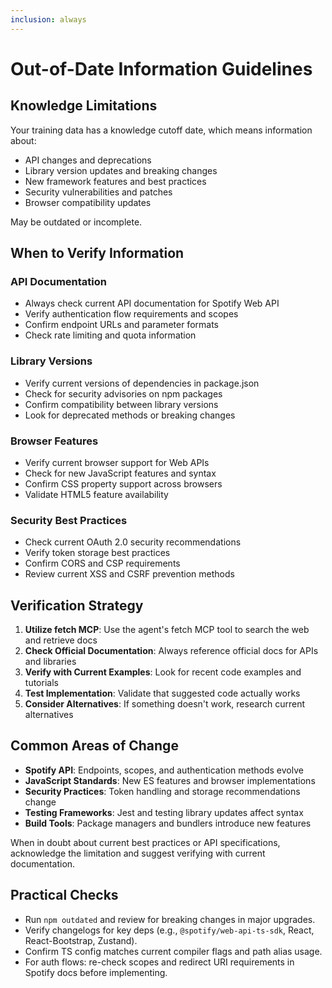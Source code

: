 ```yaml
---
inclusion: always
---
```


# Out-of-Date Information Guidelines

## Knowledge Limitations

Your training data has a knowledge cutoff date, which means information about:

- API changes and deprecations
- Library version updates and breaking changes
- New framework features and best practices
- Security vulnerabilities and patches
- Browser compatibility updates

May be outdated or incomplete.

## When to Verify Information

### API Documentation

- Always check current API documentation for Spotify Web API
- Verify authentication flow requirements and scopes
- Confirm endpoint URLs and parameter formats
- Check rate limiting and quota information

### Library Versions

- Verify current versions of dependencies in package.json
- Check for security advisories on npm packages
- Confirm compatibility between library versions
- Look for deprecated methods or breaking changes

### Browser Features

- Verify current browser support for Web APIs
- Check for new JavaScript features and syntax
- Confirm CSS property support across browsers
- Validate HTML5 feature availability

### Security Best Practices

- Check current OAuth 2.0 security recommendations
- Verify token storage best practices
- Confirm CORS and CSP requirements
- Review current XSS and CSRF prevention methods

## Verification Strategy

1. **Utilize fetch MCP**: Use the agent's fetch MCP tool to search the web and retrieve docs
1. **Check Official Documentation**: Always reference official docs for APIs and libraries
1. **Verify with Current Examples**: Look for recent code examples and tutorials
1. **Test Implementation**: Validate that suggested code actually works
1. **Consider Alternatives**: If something doesn't work, research current alternatives

## Common Areas of Change

- **Spotify API**: Endpoints, scopes, and authentication methods evolve
- **JavaScript Standards**: New ES features and browser implementations
- **Security Practices**: Token handling and storage recommendations change
- **Testing Frameworks**: Jest and testing library updates affect syntax
- **Build Tools**: Package managers and bundlers introduce new features

When in doubt about current best practices or API specifications, acknowledge the limitation and suggest verifying with current documentation.

## Practical Checks

- Run `npm outdated` and review for breaking changes in major upgrades.
- Verify changelogs for key deps (e.g., `@spotify/web-api-ts-sdk`, React, React-Bootstrap, Zustand).
- Confirm TS config matches current compiler flags and path alias usage.
- For auth flows: re-check scopes and redirect URI requirements in Spotify docs before implementing.
